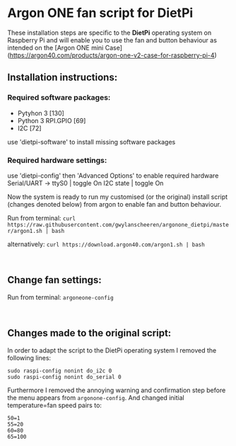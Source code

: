 # Argon ONE fan script for DietPi
These installation steps are specific to the **DietPi** operating system on Raspberry Pi and will enable you to use the fan and button behaviour as intended on the [Argon ONE mini Case]
(https://argon40.com/products/argon-one-v2-case-for-raspberry-pi-4)
## Installation instructions:

### Required software packages:

- Pytyhon 3 [130]
- Python 3 RPI.GPIO [69]
- I2C [72] 

use 'dietpi-software' to install missing software packages

### Required hardware settings:

use 'dietpi-config' then 'Advanced Options' to enable required hardware
Serial/UART -> ttyS0 | toggle On
I2C state | toggle On

Now the system is ready to run my customised (or the original) install script (changes denoted below) from argon to enable fan and button behaviour. 

Run from terminal: 
`curl https://raw.githubusercontent.com/gwylanscheeren/argonone_dietpi/master/argon1.sh | bash`

alternatively: 
`curl https://download.argon40.com/argon1.sh | bash`

&nbsp;  

## Change fan settings:

Run from terminal: `argoneone-config`

&nbsp;  

## Changes made to the original script:
In order to adapt the script to the DietPi operating system I removed the following lines:

`sudo raspi-config nonint do_i2c 0`  
`sudo raspi-config nonint do_serial 0`

Furthermore I removed the annoying warning and confirmation step before the menu appears from `argonone-config`. And changed initial temperature=fan speed pairs to:

`50=1`  
`55=20`  
`60=80`  
`65=100`
